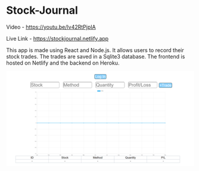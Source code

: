 ﻿# Stock-Journal
 Video - https://youtu.be/Iv42RtPjpIA
 
 Live Link - https://stockjournal.netlify.app

This app is made using React and Node.js. It allows users to record their stock trades. The trades are saved in a Sqlite3 database. The frontend is hosted on Netlify and the backend on Heroku.

![](Screenshot.png)

